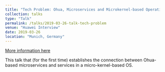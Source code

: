 ```yaml
---
title: "Tech Problem: Ohua, Microservices and Microkernel-based Operating Systems"
collection: talks
type: "Talk"
permalink: /talks/2019-03-26-talk-tech-problem
venue: "Huawei Interview"
date: 2019-03-26
location: "Munich, Germany"
---
```


[More information here](https://sertel.github.io/files/tech_problem_huawei_2019_talk.pdf)

This talk that (for the first time) establishes the connection between Ohua-based microservices and services in a micro-kernel-based OS.
